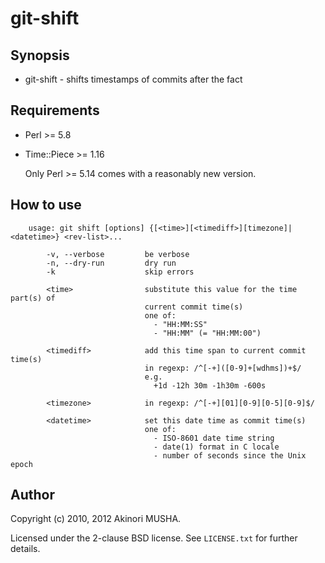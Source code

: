 git-shift
=========

Synopsis
--------

* git-shift - shifts timestamps of commits after the fact

Requirements
------------

- Perl >= 5.8

- Time::Piece >= 1.16

    Only Perl >= 5.14 comes with a reasonably new version.

How to use
----------

        usage: git shift [options] {[<time>][<timediff>][timezone]|<datetime>} <rev-list>...

            -v, --verbose         be verbose
            -n, --dry-run         dry run
            -k                    skip errors

            <time>                substitute this value for the time part(s) of
                                  current commit time(s)
                                  one of:
                                    - "HH:MM:SS"
                                    - "HH:MM" (= "HH:MM:00")

            <timediff>            add this time span to current commit time(s)
                                  in regexp: /^[-+]([0-9]+[wdhms])+$/
                                  e.g.
                                    +1d -12h 30m -1h30m -600s

            <timezone>            in regexp: /^[-+][01][0-9][0-5][0-9]$/

            <datetime>            set this date time as commit time(s)
                                  one of:
                                    - ISO-8601 date time string
                                    - date(1) format in C locale
                                    - number of seconds since the Unix epoch

Author
------

Copyright (c) 2010, 2012 Akinori MUSHA.

Licensed under the 2-clause BSD license.  See `LICENSE.txt` for
further details.
